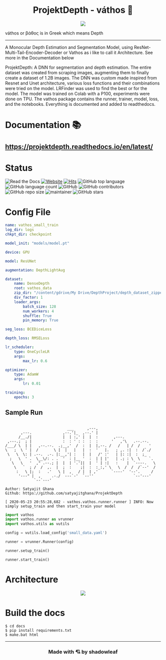 <h1 align="center">ProjektDepth - váthos 🐲</h1>


<div align="center">
<img src="docs/source/_static/img/logo.png" >
</div>

váthos or βάθος is in Greek which means Depth

---

A Monocular Depth Estimation and Segmentation Model, using ResNet-Multi-Tail-Encoder-Decoder or Vathos as i like to call it Architecture. See more in the Documentation below

ProjektDepth: A DNN for segmentation and depth estimation. The entire dataset was created from scraping images, augmenting them to finally create a dataset of 1.2B images. The DNN was custom made inspired from Resnet and Unet architecture, various loss functions and their combinations were tried on the model. LRFinder was used to find the best or for the model. The model was trained on Colab with a P100, experiments were done on TPU. The vathos package contains the runner, trainer, model, loss, and the notebooks. Everything is documented and added to readthedocs.

# Documentation 📚

## https://projektdepth.readthedocs.io/en/latest/

# Status

![Read the Docs](https://img.shields.io/readthedocs/projektdepth)
[![Website](https://img.shields.io/website?down_message=https%3A%2F%2Fprojektdepth.readthedocs.io%2Fen%2Flatest%2F&up_message=https%3A%2F%2Fprojektdepth.readthedocs.io%2Fen%2Flatest%2F&url=https%3A%2F%2Fprojektdepth.readthedocs.io%2Fen%2Flatest%2F)](https://projektdepth.readthedocs.io/en/latest/)
[![Hits](https://hits.seeyoufarm.com/api/count/incr/badge.svg?url=https%3A%2F%2Fgithub.com%2Fsatyajitghana%2FProjektDepth&count_bg=%2379C83D&title_bg=%23555555&icon=python.svg&icon_color=%23E7E7E7&title=visitor_count&edge_flat=false)](https://hits.seeyoufarm.com)
![GitHub top language](https://img.shields.io/github/languages/top/satyajitghana/ProjektDepth)
![GitHub language count](https://img.shields.io/github/languages/count/satyajitghana/ProjektDepth)
![GitHub](https://img.shields.io/github/license/satyajitghana/ProjektDepth)
![GitHub contributors](https://img.shields.io/github/contributors/satyajitghana/ProjektDepth)
![GitHub repo size](https://img.shields.io/github/repo-size/satyajitghana/ProjektDepth)
![maintainer](https://img.shields.io/badge/maintainer-shadowleaf-blue)
![GitHub stars](https://img.shields.io/github/stars/satyajitghana/ProjektDepth?style=social)


# Config File

```yaml
name: vathos_small_train
log_dir: logs
chkpt_dir: checkpoint

model_init: "models/model.pt"

device: GPU

model: ResUNet

augmentation: DepthLightAug

dataset:
    name: DenseDepth
    root: vathos_data
    zip_dir: "/content/gdrive/My Drive/DepthProject/depth_dataset_zipped/"
    div_factor: 1
    loader_args:
        batch_size: 128
        num_workers: 4
        shuffle: True
        pin_memory: True

seg_loss: BCEDiceLoss

depth_loss: RMSELoss

lr_scheduler:
    type: OneCycleLR
    args:
        max_lr: 0.6

optimizer:
    type: AdamW
    args:
        lr: 0.01

training:
    epochs: 3
```

## Sample Run

```
                                                                     
                            ___      ,---,                           
       ,---.              ,--.'|_  ,--.' |                           
      /__./|              |  | :,' |  |  :       ,---.               
 ,---.;  ; |              :  : ' : :  :  :      '   ,'\   .--.--.    
/___/ \  | |   ,--.--.  .;__,'  /  :  |  |,--. /   /   | /  /    '   
\   ;  \ ' |  /       \ |  |   |   |  :  '   |.   ; ,. :|  :  /`./   
 \   \  \: | .--.  .-. |:__,'| :   |  |   /' :'   | |: :|  :  ;_     
  ;   \  ' .  \__\/: . .  '  : |__ '  :  | | |'   | .; : \  \    `.  
   \   \   '  ," .--.; |  |  | '.'||  |  ' | :|   :    |  `----.   \ 
    \   `  ; /  /  ,.  |  ;  :    ;|  :  :_:,' \   \  /  /  /`--'  / 
     :   \ |;  :   .'   \ |  ,   / |  | ,'      `----'  '--'.     /  
      '---" |  ,     .-./  ---`-'  `--''                  `--'---'   
             `--`---'                                                
                                                                     
Author: Satyajit Ghana
Github: https://github.com/satyajitghana/ProjektDepth

[ 2020-05-23 20:55:28,682 - vathos.vathos.runner.runner ] INFO: Now simply setup_train and then start_train your model
```


```python
import vathos
import vathos.runner as vrunner
import vathos.utils as vutils
```

```python
config = vutils.load_config('small_data.yaml')
```

```python
runner = vrunner.Runner(config)
```


```python
runner.setup_train()
```

```python
runner.start_train()
```

# Architecture

<div align="center">
<img src="docs/source/assets/ResUNet-V3-transparent.png" >
</div>

# Build the docs

```
$ cd docs
$ pip install requirements.txt
$ make.bat html
```

---

<h3 align="center">Made with 💘 by shadowleaf</h3>
